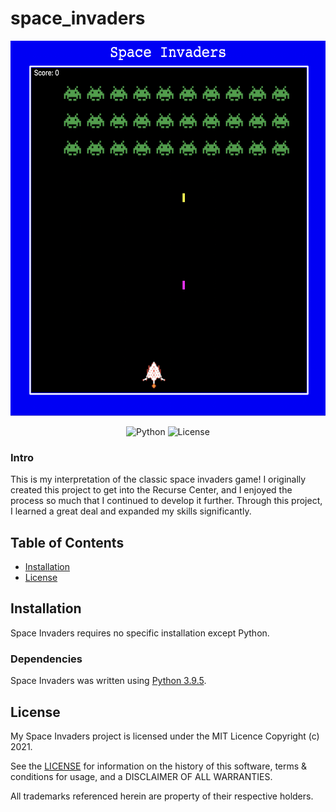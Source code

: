 # space_invaders

<div align="center">
    <img alt="Screenshot" src="./files/Screenshot 2024-05-20 at 22.49.21.png" height="600px">
</div>

<p align="center">
  <a>
    <img alt="Python" src="https://img.shields.io/badge/Python-3.9.5-green">
  </a> 
  <a>
    <img alt="License" src="https://img.shields.io/badge/License-MIT-red">
  </a>
</p>

### Intro

This is my interpretation of the classic space invaders game! I originally created this project to get into the Recurse Center, and I enjoyed the process so much that I continued to develop it further. Through this project, I learned a great deal and expanded my skills significantly.

## Table of Contents

- [Installation](#Installation)
- [License](#License)

## Installation

Space Invaders requires no specific installation except Python.

### Dependencies

Space Invaders was written using [Python 3.9.5](https://www.python.org/downloads/release/python-395/).

## License

My Space Invaders project is licensed under the MIT Licence Copyright (c) 2021.

See the [LICENSE](https://github.com/sekerez/space_invaders/LICENSE) for information on the history of this software, terms & conditions for usage, and a DISCLAIMER OF ALL WARRANTIES.

All trademarks referenced herein are property of their respective holders.
